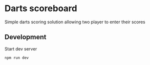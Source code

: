 # Darts scoreboard

Simple darts scoring solution allowing two player to enter their scores

## Development

Start dev server

```
npm run dev
```
